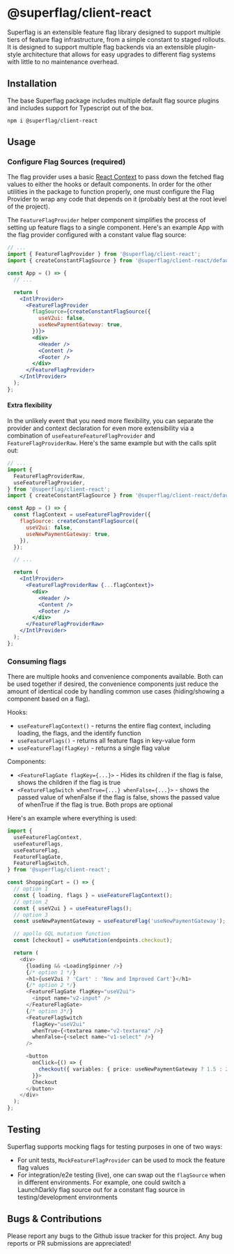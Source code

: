 # @superflag/client-react

Superflag is an extensible feature flag library designed to support multiple
tiers of feature flag infrastructure, from a simple constant to staged rollouts.
It is designed to support multiple flag backends via an extensible plugin-style
architecture that allows for easy upgrades to different flag systems with
little to no maintenance overhead.

## Installation

The base Superflag package includes multiple default flag source plugins and
includes support for Typescript out of the box.

```shell
npm i @superflag/client-react
```

## Usage

### Configure Flag Sources (required)

The flag provider uses a basic
[React Context](https://reactjs.org/docs/context.html) to pass down the
fetched flag values to either the hooks or default components. In order for
the other utilities in the package to function properly, one must configure
the Flag Provider to wrap any code that depends on it (probably best at the
root level of the project).

The `FeatureFlagProvider` helper component simplifies the process of setting up
feature flags to a single component. Here's an example App with the flag
provider configured with a constant value flag source:

```jsx
// ...
import { FeatureFlagProvider } from '@superflag/client-react';
import { createConstantFlagSource } from '@superflag/client-react/defaultSources/constant';

const App = () => {
  // ...

  return (
    <IntlProvider>
      <FeatureFlagProvider
        flagSource={createConstantFlagSource({
          useV2ui: false,
          useNewPaymentGateway: true,
        })}>
        <div>
          <Header />
          <Content />
          <Footer />
        </div>
      </FeatureFlagProvider>
    </IntlProvider>
  );
};
```

#### Extra flexibility

In the unlikely event that you need more flexibility, you can separate
the provider and context declaration for even more extensibility via a
combination of `useFeatureFeatureFlagProvider` and `FeatureFlagProviderRaw`.
Here's the same example but with the calls split out:

```jsx
// ...
import {
  FeatureFlagProviderRaw,
  useFeatureFlagProvider,
} from '@superflag/client-react';
import { createConstantFlagSource } from '@superflag/client-react/defaultSources/constant';

const App = () => {
  const flagContext = useFeatureFlagProvider({
    flagSource: createConstantFlagSource({
      useV2ui: false,
      useNewPaymentGateway: true,
    }),
  });

  // ...

  return (
    <IntlProvider>
      <FeatureFlagProviderRaw {...flagContext}>
        <div>
          <Header />
          <Content />
          <Footer />
        </div>
      </FeatureFlagProviderRaw>
    </IntlProvider>
  );
};
```

### Consuming flags

There are multiple hooks and convenience components available. Both
can be used together if desired, the convenience components just reduce the
amount of identical code by handling common use cases (hiding/showing a
component based on a flag).

Hooks:

- `useFeatureFlagContext()` - returns the entire flag context, including
  loading, the flags, and the identify function
- `useFeatureFlags()` - returns all feature flags in key-value form
- `useFeatureFlag(flagKey)` - returns a single flag value

Components:

- `<FeatureFlagGate flagKey={...}>` - Hides its children if the flag is false,
  shows the children if the flag is true
- `<FeatureFlagSwitch whenTrue={...} whenFalse={...}>` - shows the passed
  value of whenFalse if the flag is false, shows the passed value of whenTrue if
  the flag is true. Both props are optional

Here's an example where everything is used:

```typescript jsx
import {
  useFeatureFlagContext,
  useFeatureFlags,
  useFeatureFlag,
  FeatureFlagGate,
  FeatureFlagSwitch,
} from '@superflag/client-react';

const ShoppingCart = () => {
  // option 1
  const { loading, flags } = useFeatureFlagContext();
  // option 2
  const { useV2ui } = useFeatureFlags();
  // option 3
  const useNewPaymentGateway = useFeatureFlag('useNewPaymentGateway');

  // apollo GQL mutation function
  const [checkout] = useMutation(endpoints.checkout);

  return (
    <div>
      {loading && <LoadingSpinner />}
      {/* option 1 */}
      <h1>{useV2ui ? 'Cart' : 'New and Improved Cart'}</h1>
      {/* option 2 */}
      <FeatureFlagGate flagKey="useV2ui">
        <input name="v2-input" />
      </FeatureFlagGate>
      {/* option 3*/}
      <FeatureFlagSwitch
        flagKey="useV2ui"
        whenTrue={<textarea name="v2-textarea" />}
        whenFalse={<select name="v1-select" />}
      />

      <button
        onClick={() => {
          checkout({ variables: { price: useNewPaymentGateway ? 1.5 : 2.5 } });
        }}>
        Checkout
      </button>
    </div>
  );
};
```

## Testing

Superflag supports mocking flags for testing purposes in one of two ways:

- For unit tests, `MockFeatureFlagProvider` can be used to mock the feature
  flag values
- For integration/e2e testing (live), one can swap out the `flagSource` when in
  different environments. For example, one could switch a LaunchDarkly flag
  source out for a constant flag source in testing/development environments

## Bugs & Contributions

Please report any bugs to the Github issue tracker for this project. Any
bug reports or PR submissions are appreciated!
